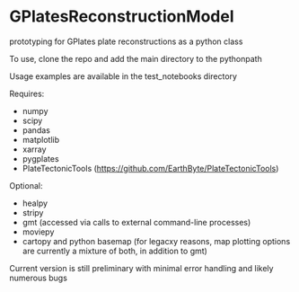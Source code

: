# GPlatesReconstructionModel

prototyping for GPlates plate reconstructions as a python class

To use, clone the repo and add the main directory to the pythonpath

Usage examples are available in the test_notebooks directory

Requires:
- numpy
- scipy
- pandas
- matplotlib
- xarray
- pygplates
- PlateTectonicTools (https://github.com/EarthByte/PlateTectonicTools)

Optional:
- healpy
- stripy
- gmt (accessed via calls to external command-line processes)
- moviepy
- cartopy and python basemap (for legacxy reasons, map plotting options are currently a mixture of both, in addition to gmt)


Current version is still preliminary with minimal error handling and likely numerous bugs
